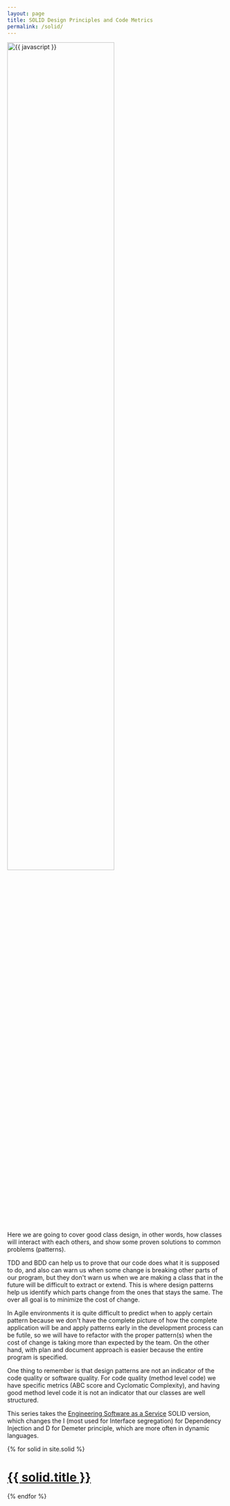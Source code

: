 ```yaml
---
layout: page
title: SOLID Design Principles and Code Metrics
permalink: /solid/
---
```


<img src="http://www.publicdomainpictures.net/pictures/190000/velka/branch-patterns-with-light-flares.jpg" alt="{{ javascript }}" style="width: 70%; height: 70%"/>
<br/>

Here we are going to cover good class design, in other words, how classes will interact with each others, and show some proven solutions to common problems (patterns).

TDD and BDD can help us to prove that our code does what it is supposed to do, and also can warn us when some change is breaking other parts of our program, but they don't warn us when we are making a class that in the future will be difficult to extract or extend. This is where design patterns help us identify which parts change from the ones that stays the same. The over all goal is to minimize the cost of change.

In Agile environments it is quite difficult to predict when to apply certain pattern because we don't have the complete picture of how the complete application will be and apply patterns early in the development process can be futile, so we will have to refactor with the proper pattern(s) when the cost of change is taking more than expected by the team. On the other hand, with plan and document approach is easier because the entire program is specified.

One thing to remember is that design patterns are not an indicator of the code quality or software quality. For code quality (method level code) we have specific metrics (ABC score and Cyclomatic Complexity), and having good method level code it is not an indicator that our classes are well structured.

This series takes the [Engineering Software as a Service](https://www.amazon.com/Engineering-Software-Service-Approach-Computing/dp/0984881247/ref=sr_1_1?ie=UTF8&qid=1485709222&sr=8-1&keywords=Engineering+Software+as+a+Service) SOLID version, which changes the I (most used for Interface segregation) for Dependency Injection and D for Demeter principle, which are more often in dynamic languages.

{% for solid in site.solid %}
  <div class="">
    <h1> <a href="{{ solid.url }}">{{ solid.title }}</a></h1>
  </div>
{% endfor %}
